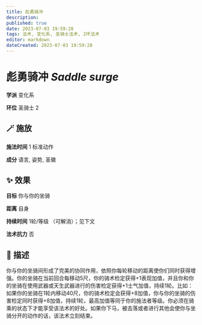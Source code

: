 ```yaml
---
title: 彪勇骑冲
description: 
published: true
date: 2023-07-03 19:59:28
tags: 法术, 变化系, 圣骑士法术, 2环法术
editor: markdown
dateCreated: 2023-07-03 19:59:28
---
```


# **彪勇骑冲** *Saddle surge*

**学派** 变化系 

**环位** 圣骑士 2

## 🪄 施放

**施法时间** 1 标准动作

**成分** 语言, 姿势, 圣徽

## ✨ 效果 

**目标** 你与你的坐骑 

**距离** 自身  

**持续时间** 1轮/等级 （可解消）；见下文 

**法术抗力** 否

## 📖 描述

你与你的坐骑间形成了完美的协同作用，依照你每轮移动的距离使你们同时获得增强。你的坐骑在当前回合每移动5尺，你的骑术检定获得+1表现加值，并且你和你的坐骑在使用武器或天生武器进行的伤害检定获得+1士气加值，持续1轮。比如：如果你的坐骑在1轮内移动40尺，你的骑术检定会获得+8加值，你与你的坐骑的伤害检定同时获得+8加值，持续1轮，最高加值等同于你的施法者等级。你必须在骑乘的状态下才能享受该法术的好处。如果你下马，被击落或者进行其他会使你与坐骑分开的动作的话，该法术立刻结束。
    